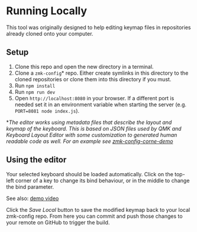 # Running Locally

This tool was originally designed to help editing keymap files in repositories
already cloned onto your computer.

## Setup

1. Clone this repo and open the new directory in a terminal.
3. Clone a `zmk-config`\* repo. Either create symlinks in this directory to the
  cloned repositories or clone them into this directory if you must.
3. Run `npm install`
4. Run `npm run dev`
5. Open `http://localhost:8080` in your browser. If a different port is needed
  set it in an environment variable when starting the server (e.g.
  `PORT=8081 node index.js`).

\**The editor works using metadata files that describe the layout and keymap of
the keyboard. This is based on JSON files used by QMK and Keyboard Layout Editor
with some customization to generated human readable code as well. For an example
see [zmk-config-corne-demo]*


## Using the editor

Your selected keyboard should be loaded automatically. Click on the top-left
corner of a key to change its bind behaviour, or in the middle to change the
bind parameter.

See also: [demo video](keymap-editor-demo.mov)

Click the _Save Local_ button to save the modified keymap back to your local
zmk-config repo. From here you can commit and push those changes to your remote
on GitHub to trigger the build.

[zmk-config-corne-demo]: https://github.com/nickcoutsos/zmk-config-corne-demo